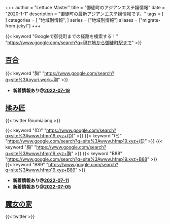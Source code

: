 +++
author = "Lettuce Master"
title = "御徒町のアジアンエステ嬢情報"
date = "2020-1-1"
description = "御徒町の最新アジアンエステ嬢情報です。"
tags = [
]
categories = [
    "地域別情報",
]
series = ["地域別情報"]
aliases = ["migrate-from-jekyl"]
+++

{{< keyword "Googleで御徒町までの経路を検索する！" "https://www.google.com/search?q=現在地から御徒町駅まで" >}}

## [百合](http://oyuri.work/)
{{< keyword "胸" "https://www.google.com/search?q=site%3Aoyuri.work+胸" >}} 

- **新着情報あり@[2022-07-19](/post/2022-07-19)**
## [揉み匠](http://www.hfmp19.xyz/)


{{< twitter RoumiJiang >}}

{{< keyword "(D)" "https://www.google.com/search?q=site%3Awww.hfmp19.xyz+(D)" >}} {{< keyword "(E)" "https://www.google.com/search?q=site%3Awww.hfmp19.xyz+(E)" >}} {{< keyword "胸" "https://www.google.com/search?q=site%3Awww.hfmp19.xyz+胸" >}} {{< keyword "B88" "https://www.google.com/search?q=site%3Awww.hfmp19.xyz+B88" >}} {{< keyword "B89" "https://www.google.com/search?q=site%3Awww.hfmp19.xyz+B89" >}} 

- **新着情報あり@[2022-07-11](/post/2022-07-11)**
- **新着情報あり@[2022-07-05](/post/2022-07-05)**
## [魔女の家](https://okachimachi-esthe.jp/)


{{< twitter  >}}



